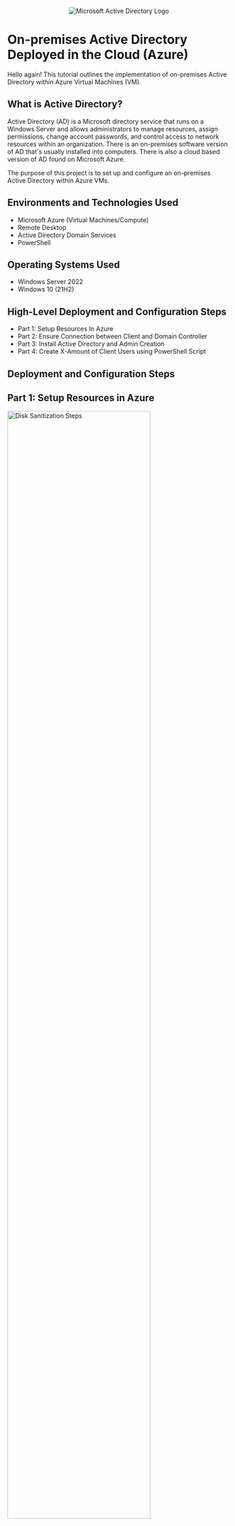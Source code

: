 <p align="center">
<img src="https://i.imgur.com/pU5A58S.png" alt="Microsoft Active Directory Logo"/>
</p>

<h1>On-premises Active Directory Deployed in the Cloud (Azure)</h1>
Hello again! This tutorial outlines the implementation of on-premises Active Directory within Azure Virtual Machines (VM).<br />


<h2>What is Active Directory?</h2>

Active Directory (AD) is a Microsoft directory service that runs on a Windows Server and allows administrators to manage resources, assign permissions, change account passwords, and control access to network resources within an organization. There is an on-premises software version of AD that's usually installed into computers. There is also a cloud based version of AD found on Microsoft Azure.

The purpose of this project is to set up and configure an on-premises Active Directory within Azure VMs.

<h2>Environments and Technologies Used</h2>

- Microsoft Azure (Virtual Machines/Compute)
- Remote Desktop
- Active Directory Domain Services
- PowerShell

<h2>Operating Systems Used </h2>

- Windows Server 2022
- Windows 10 (21H2)

<h2>High-Level Deployment and Configuration Steps</h2>

- Part 1: Setup Resources In Azure
- Part 2: Ensure Connection between Client and Domain Controller
- Part 3: Install Active Directory and Admin Creation
- Part 4: Create X-Amount of Client Users using PowerShell Script

<h2>Deployment and Configuration Steps</h2>

<p>
  <h2>Part 1: Setup Resources in Azure</h2>
<img src="https://i.imgur.com/L3byC8z.png" height="80%" width="80%" alt="Disk Sanitization Steps"/><img src="https://i.imgur.com/sLEEO5q.png" height="80%" width="80%" alt="Disk Sanitization Steps"/>
</p>
<p>

- Create the Domain Controller VM (Windows Server 2022) named “DC-1”
  
- Take note of the Resource Group and Virtual Network (Vnet) that get created at this time
-	Set Domain Controller’s NIC Private IP address to be static. DC-1 > Networking > NIC > IP Configurations
-	Create the Client VM (Windows 10) named “Client-1”. Use the same Resource Group and Vnet that was created for DC-1.
-	Ensure that both VMs are in the same Vnet (you can check the topology with the Network Watcher). Take a quick look below at a visual presentation of what we're doing:
  <img src="https://i.imgur.com/gBEzWB4.png" height="50%" width="50%" alt="Disk Sanitization Steps"/>
</p>
<br /><hr>
<p>
  
  <img src="https://i.imgur.com/wIKFQ4K.png" height="50%" width="50%" alt="Disk Sanitization Steps"/>
  </p>
<p>
<h2>Part 2: Ensure Connectivity between the client and Domain Controller</h2>
- Login to Client-1 with Remote Desktop and ping DC-1’s private IP address with "ping -t (ip address)"
  
  - The outcome we should see is a perpetual ping. However, the request times out instead as seen in pic above. Let's fix that error.
</p>
<br /><hr>
<p>
   <img src="https://i.imgur.com/HO5a6A9.png" height="50%" width="50%" alt="Disk Sanitization Steps"/><img src="https://i.imgur.com/qWY1TqJ.png" height="50%" width="50%" alt="Disk Sanitization Steps"/>
  </p>
  <p>
-	Login to the Domain Controller and enable ICMPv4 in on the local windows Firewall
  
  - Open "Windows Defender Firewall with Advanced Security" >> In left side window pane, click "Inbound Rules"
  - Expand the program window and sort Inbound Rules by "ICMPv4" Protocol >> select and right click the 2 Inbound rules starting with "Core Networking Diagnostics - ICMP Echo Request..." (where one has a "Private" profile and the other a "Domain" profile as seen in left pic above) and select "Enable Rule" for both rules
-	Check back at Client-1 to see the ping succeed. It should ping as seen in right pic above.
</p>
<br /><hr>
<p><img src="https://i.imgur.com/Hyhz52R.png" height="50%" width="50%" alt="Disk Sanitization Steps"/><img src="https://i.imgur.com/hVrvKjW.png" height="50%" width="50%" alt="Disk Sanitization Steps"/><img src="https://i.imgur.com/MJoDKvk.png" height="50%" width="50%" alt="Disk Sanitization Steps"/><img src="https://i.imgur.com/OG3pK2e.png" height="50%" width="50%" alt="Disk Sanitization Steps"/></p>
<p>
<h2>Part 3: Install Active Directory & Admin Creation</h2>
- Configure Active Directory

  - Click "notification" to Select: "Promote this server to a Domain Controller"
  - Select: "Add a new forest" (mydomain.com or your choice)
  - Choose a Password and make note of this
  - Complete Installation ("Next"; "Next"; "Next"; "Next" and "Install")
  - Allow the server to close, which will disconnect the Remote Desktop.
  - Restart and then log back into DC-1 as user: mydomain.com\labuser
</p>
<br /><hr>
<p><img src="https://i.imgur.com/kVVwcTQ.png" height="50%" width="50%" alt="Disk Sanitization Steps"/><img src="https://i.imgur.com/OriaoYz.png" height="50%" width="50%" alt="Disk Sanitization Steps"/></p>
<p>
- Create Admin and Normal User Accounts in AD

  - Navigate to Active Directory Users and Computers (ADUC)
  - Create and take note of names and passwords:
    - an Organizational Unit (OU) called “_EMPLOYEES” (as in left pic above)
    - a new OU named “_ADMINS”(as in left pic)
    - a new employee named “Jane Doe” with the username of “jane_admin” (For practice purposes, select "Password never expires") (as in 3 pics in right pic above)
</p>
<br /><hr>
<p><img src="https://i.imgur.com/IQBdLLG.png" height="50%" width="50%" alt="Disk Sanitization Steps"/><img src="https://i.imgur.com/7RcFReS.png" height="50%" width="50%" alt="Disk Sanitization Steps"/></p>
<p>
- Add jane_admin to the “Domain Admins” Security Group

  - Select the _ADMIN Jane Doe and right click to Select Properties >> Select "Member Of" tab
  - Add Domain Users: "Domain" >> Select "Check Names" to open name options
  - Select "Domain Admins" >> Complete by Selecting "Ok"; "Ok"; "Apply"; "Ok" (Refer to pics above for reference)
  - Log out and close the Remote Desktop connection to DC-1
  - Log back in as mydomain\jane_admin
</p>
<br /><hr>
<p>
  <h2>Part 4: Create X-Amount of Client Users using PowerShell Script</h2>
  
  <img src="https://i.imgur.com/1Z00GXq.png" height="50%" width="50%" alt="Disk Sanitization Steps"/>
  <img src="https://i.imgur.com/PN4Prgi.png" height="50%" width="50%" alt="Disk Sanitization Steps"/>
  </p>
<p>
- Join Client-1 to your domain (din-okafor.com)

- (top 2 pics in black) From the Azure Portal, set Client-1’s DNS settings to the DC’s Private IP address
- In Azure, Locate DC's Private IP address in the VM DC's Overview
- Open the VM Client-1 >> Select "Networking" >> Select the "Network Interface" link
- Select "DNS Servers" in the Left Column >> Choose "Custom" DNS Servers & enter the DC's Private IP address as the DNS Server
- From the Azure Portal, restart Client-1

- Login to Client-1 (Remote Desktop) as the original local admin (labuser) and join it to the domain (computer will restart)
  - Log into Client-1 (Remote Desktop) as original local admin (labuser)
  - (Bottom pic) Right Click Start menu >> Select "System" >> (1) Select "Rename this PC (advanced)" >> (2) Select "Change" >> (3) In "Domain" box type:din-okafor.com >> (4) Select "OK" >> (5) In Computer Name/Domain Changes box: -"din-okafor.com\jane_admin" and password >> (6) Select "OK" and restart when prompted
- Login to the Domain Controller via Remote Desktop >> Navigate to Active Directory Users and Computers (ADUC) >> Verify Client-1 shows up inside “Computers” container on the root of the domain

Join Client-1 to your domain (mydomain.com)
17.	From the Azure Portal, set Client-1’s DNS settings to the DC’s Private IP address
18.	From the Azure Portal, restart Client-1
19.	Login to Client-1 (Remote Desktop) as the original local admin (labuser) and join it to the domain (computer will restart)
20.	Login to the Domain Controller (Remote Desktop) and verify Client-1 shows up in Active Directory Users and Computers (ADUC) inside the “Computers” container on the root of the domain
21.	Create a new OU named “_CLIENTS” and drag Client-1 into there


Setup Remote Desktop for non-administrative users on Client-1
22.	Log into Client-1 as mydomain.com\jane_admin and open system properties
23.	Click “Remote Desktop”
24.	Allow “domain users” access to remote desktop
25.	You can now log into Client-1 as a normal, non-administrative user now
26.	Normally you’d want to do this with Group Policy that allows you to change MANY systems at once (maybe a future lab)

Create a bunch of additional users and attempt to log into client-1 with one of the users
27.	Login to DC-1 as jane_admin
28.	Open PowerShell_ise as an administrator
29.	Create a new File and paste the contents of the script into it (https://github.com/joshmadakor1/AD_PS/blob/master/Generate-Names-Create-Users.ps1)
30.	Run the script and observe the accounts being created
31.	When finished, open ADUC and observe the accounts in the appropriate OU
32.	attempt to log into Client-1 with one of the accounts (take note of the password in the script)

</p>
<br /><hr>

<p>
<img src="https://i.imgur.com/DJmEXEB.png" height="80%" width="80%" alt="Disk Sanitization Steps"/>
</p>
<p>
Lorem ipsum dolor sit amet, consectetur adipiscing elit, sed do eiusmod tempor incididunt ut labore et dolore magna aliqua. Ut enim ad minim veniam, quis nostrud exercitation ullamco laboris nisi ut aliquip ex ea commodo consequat. Duis aute irure dolor in reprehenderit in voluptate velit esse cillum dolore eu fugiat nulla pariatur.
</p>
<br />

<p>
<img src="https://i.imgur.com/DJmEXEB.png" height="80%" width="80%" alt="Disk Sanitization Steps"/>
</p>
<p>
Lorem ipsum dolor sit amet, consectetur adipiscing elit, sed do eiusmod tempor incididunt ut labore et dolore magna aliqua. Ut enim ad minim veniam, quis nostrud exercitation ullamco laboris nisi ut aliquip ex ea commodo consequat. Duis aute irure dolor in reprehenderit in voluptate velit esse cillum dolore eu fugiat nulla pariatur.
</p>
<br />
